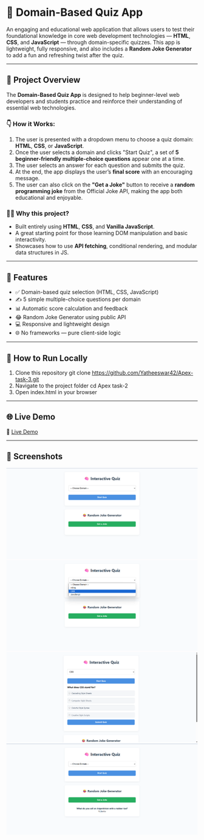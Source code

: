 # 🧠 Domain-Based Quiz App

An engaging and educational web application that allows users to test their foundational knowledge in core web development technologies — **HTML**, **CSS**, and **JavaScript** — through domain-specific quizzes. This app is lightweight, fully responsive, and also includes a **Random Joke Generator** to add a fun and refreshing twist after the quiz.

---

## 📖 Project Overview

The **Domain-Based Quiz App** is designed to help beginner-level web developers and students practice and reinforce their understanding of essential web technologies.

### 👇 How it Works:
1. The user is presented with a dropdown menu to choose a quiz domain: **HTML**, **CSS**, or **JavaScript**.
2. Once the user selects a domain and clicks "Start Quiz", a set of **5 beginner-friendly multiple-choice questions** appear one at a time.
3. The user selects an answer for each question and submits the quiz.
4. At the end, the app displays the user’s **final score** with an encouraging message.
5. The user can also click on the **"Get a Joke"** button to receive a **random programming joke** from the Official Joke API, making the app both educational and enjoyable.

### 🧑‍💻 Why this project?
- Built entirely using **HTML**, **CSS**, and **Vanilla JavaScript**.
- A great starting point for those learning DOM manipulation and basic interactivity.
- Showcases how to use **API fetching**, conditional rendering, and modular data structures in JS.

---

## 🚀 Features

- ✅ Domain-based quiz selection (HTML, CSS, JavaScript)
- ✍️ 5 simple multiple-choice questions per domain
- 📊 Automatic score calculation and feedback
- 😂 Random Joke Generator using public API
- 💻 Responsive and lightweight design
- 🌐 No frameworks — pure client-side logic

---

## 🧪 How to Run Locally

1. Clone this repository
   git clone https://github.com/Yatheeswar42/Apex-task-3.git
2. Navigate to the project folder
   cd Apex task-2
3. Open index.html in your browser

---

## 🌐 Live Demo

🔗 [Live Demo](https://your-username.github.io/domain-quiz-app/)

---

## 📸 Screenshots

![Domain Selection](screenshots/img1.png)
![HTML Quiz](screenshots/img2.png)
![Score Display](screenshots/img3.png)
![Joke Generator](screenshots/img4.png)
